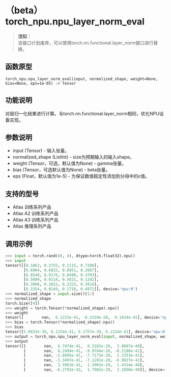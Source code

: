 # （beta）torch_npu.npu_layer_norm_eval

>**须知：**<br>
>该接口计划废弃，可以使用torch.nn.functional.layer_norm接口进行替换。

## 函数原型

```
torch_npu.npu_layer_norm_eval(input, normalized_shape, weight=None, bias=None, eps=1e-05) -> Tensor
```

## 功能说明

对层归一化结果进行计算。与torch.nn.functional.layer_norm相同，优化NPU设备实现。

## 参数说明

- input (Tensor) - 输入张量。
- normalized_shape (ListInt) - size为预期输入的输入shape。
- weight (Tensor，可选，默认值为None) - gamma张量。
- bias (Tensor，可选默认值为None) - beta张量。
- eps (Float，默认值为1e-5) - 为保证数值稳定性添加到分母中的ε值。

## 支持的型号

- <term>Atlas 训练系列产品</term>
- <term>Atlas A2 训练系列产品</term>
- <term>Atlas A3 训练系列产品</term>
- <term>Atlas 推理系列产品</term>

## 调用示例

```python
>>> input = torch.rand((6, 4), dtype=torch.float32).npu()
>>> input
tensor([[0.1863, 0.3755, 0.1115, 0.7308],
        [0.6004, 0.6832, 0.8951, 0.2087],
        [0.8548, 0.0176, 0.8498, 0.3703],
        [0.5609, 0.0114, 0.5021, 0.1242],
        [0.3966, 0.3022, 0.2323, 0.3914],
        [0.1554, 0.0149, 0.1718, 0.4972]], device='npu:0')
>>> normalized_shape = input.size()[1:]
>>> normalized_shape
torch.Size([4])
>>> weight = torch.Tensor(*normalized_shape).npu()
>>> weight
tensor([        nan,  6.1223e-41, -8.3159e-20,  9.1834e-41], device='npu:0')
>>> bias = torch.Tensor(*normalized_shape).npu()
>>> bias
tensor([5.6033e-39, 6.1224e-41, 6.1757e-39, 6.1224e-41], device='npu:0')
>>> output = torch_npu.npu_layer_norm_eval(input, normalized_shape, weight, bias, 1e-5)
>>> output
tensor([[        nan,  6.7474e-41,  8.3182e-20,  2.0687e-40],
        [        nan,  8.2494e-41, -9.9784e-20, -8.2186e-41],
        [        nan, -2.6695e-41, -7.7173e-20,  2.1353e-41],
        [        nan, -1.3497e-41, -7.1281e-20, -6.9827e-42],
        [        nan,  3.5663e-41,  1.2002e-19,  1.4314e-40],
        [        nan, -6.2792e-42,  1.7902e-20,  2.1050e-40]], device='npu:0')
```

